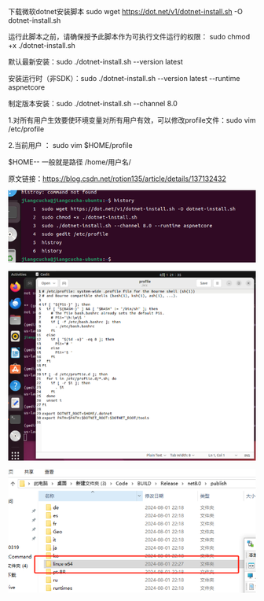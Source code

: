 下载微软dotnet安装脚本
sudo wget https://dot.net/v1/dotnet-install.sh -O dotnet-install.sh

运行此脚本之前，请确保授予此脚本作为可执行文件运行的权限：
sudo chmod +x ./dotnet-install.sh

默认最新安装：sudo ./dotnet-install.sh --version latest

安装运行时（非SDK）：sudo ./dotnet-install.sh --version latest --runtime aspnetcore

制定版本安装：sudo ./dotnet-install.sh --channel 8.0

1.对所有用户生效要使环境变量对所有用户有效，可以修改profile文件：sudo vim /etc/profile

2.当前用户 ： sudo vim $HOME/profile

$HOME-- 一般就是路径 /home/用户名/ 
                        
原文链接：https://blog.csdn.net/rotion135/article/details/137132432

![alt text](/images/Avalonia-1.jpg)

![alt text](/images/Avalonia-2.jpg)



![alt text](/images/Avalonia-3.jpg)

